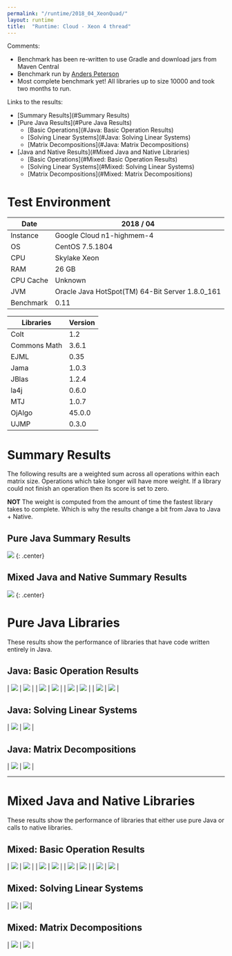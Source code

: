 ```yaml
---
permalink: "/runtime/2018_04_XeonQuad/"
layout: runtime
title:  "Runtime: Cloud - Xeon 4 thread"
---
```


Comments:

* Benchmark has been re-written to use Gradle and download jars from Maven Central
* Benchmark run by [Anders Peterson](https://ojalgo.blogspot.com/2018/05/new-java-matrix-benchmark-results-coming.html)
* Most complete benchmark yet! All libraries up to size 10000 and took two months to run.

Links to the results:

* [Summary Results](#Summary Results)
* [Pure Java Results](#Pure Java Results)
  * [Basic Operations](#Java: Basic Operation Results)
  * [Solving Linear Systems](#Java: Solving Linear Systems)
  * [Matrix Decompositions](#Java: Matrix Decompositions)
* [Java and Native Results](#Mixed Java and Native Libraries)
  * [Basic Operations](#Mixed: Basic Operation Results)
  * [Solving Linear Systems](#Mixed: Solving Linear Systems)
  * [Matrix Decompositions](#Mixed: Matrix Decompositions)

# Test Environment

| Date      | 2018 / 04 |
|-----------|-----------|
| Instance  | Google Cloud n1-highmem-4 |
| OS        | CentOS 7.5.1804 |
| CPU       | Skylake Xeon |
| RAM       | 26 GB |
| CPU Cache | Unknown |
| JVM       | Oracle Java HotSpot(TM) 64-Bit Server 1.8.0_161 |
| Benchmark | 0.11 |

| Libraries     | Version    |
|---------------|------------|
| Colt          |  1.2       |
| Commons Math  | 3.6.1      |
| EJML          |  0.35      |
| Jama          | 1.0.3      |
| JBlas         | 1.2.4      |
| la4j          | 0.6.0      |
| MTJ           | 1.0.7      |
| OjAlgo        | 45.0.0     | 
| UJMP          | 0.3.0      |

# <a name="Summary Results"/>Summary Results 

The following results are a weighted sum across all operations within each matrix size.  Operations which take longer will have more weight.  If a library could not finish an operation then its score is set to zero.  

**NOT** The weight is computed from the amount of time the fastest library takes to complete.  Which is why the results change a bit from Java to Java + Native.

## <a name="Pure Java Summary Results"/>Pure Java Summary Results

![]({{site.baseurl}}/runtime/2018_04_XeonQuad/summary.png)
{: .center}

## <a name="Mixed Java and Native Summary Results"/> Mixed Java and Native Summary Results 

![]({{site.baseurl}}/runtime/2018_04_XeonQuad/native/summary.png)
{: .center}

# <a name="Pure Java Results"/> Pure Java Libraries 

These results show the performance of libraries that have code written entirely in Java.

## <a name="Java: Basic Operation Results"/> Java: Basic Operation Results


| ![]({{site.baseurl}}/runtime/2018_04_XeonQuad/add.png) | ![]({{site.baseurl}}/runtime/2018_04_XeonQuad/scale.png) |
| ![]({{site.baseurl}}/runtime/2018_04_XeonQuad/mult.png) | ![]({{site.baseurl}}/runtime/2018_04_XeonQuad/multTransB.png) |
| ![]({{site.baseurl}}/runtime/2018_04_XeonQuad/det.png) | ![]({{site.baseurl}}/runtime/2018_04_XeonQuad/transpose.png) |
| ![]({{site.baseurl}}/runtime/2018_04_XeonQuad/invert.png) | ![]({{site.baseurl}}/runtime/2018_04_XeonQuad/invertSymmPosDef.png) |

## <a name = "Java: Solving Linear Systems"/>Java: Solving Linear Systems

| ![]({{site.baseurl}}/runtime/2018_04_XeonQuad/solveExact.png) | ![]({{site.baseurl}}/runtime/2018_04_XeonQuad/solveOver.png) |

## <a name = "Java: Matrix Decompositions"/>Java: Matrix Decompositions

| ![]({{site.baseurl}}/runtime/2018_04_XeonQuad/svd.png) | ![]({{site.baseurl}}/runtime/2018_04_XeonQuad/eigSymm.png) |

----

# <a name = "Mixed Java and Native Libraries"/> Mixed Java and Native Libraries

These results show the performance of libraries that either use pure Java or calls to native libraries.

## <a name = "Mixed: Basic Operation Results"/> Mixed: Basic Operation Results

| ![]({{site.baseurl}}/runtime/2018_04_XeonQuad/native/add.png) | ![]({{site.baseurl}}/runtime/2018_04_XeonQuad/native/scale.png) |
| ![]({{site.baseurl}}/runtime/2018_04_XeonQuad/native/mult.png) | ![]({{site.baseurl}}/runtime/2018_04_XeonQuad/native/multTransB.png) |
| ![]({{site.baseurl}}/runtime/2018_04_XeonQuad/native/det.png) | ![]({{site.baseurl}}/runtime/2018_04_XeonQuad/native/transpose.png) |
| ![]({{site.baseurl}}/runtime/2018_04_XeonQuad/native/invert.png) | ![]({{site.baseurl}}/runtime/2018_04_XeonQuad/native/invertSymmPosDef.png) |


## <a name = "Mixed: Solving Linear Systems"/> Mixed: Solving Linear Systems

| ![]({{site.baseurl}}/runtime/2018_04_XeonQuad/native/solveExact.png) | ![]({{site.baseurl}}/runtime/2018_04_XeonQuad/native/solveOver.png)|

## <a name = "Mixed: Matrix Decompositions"/> Mixed: Matrix Decompositions

| ![]({{site.baseurl}}/runtime/2018_04_XeonQuad/native/svd.png) | ![]({{site.baseurl}}/runtime/2018_04_XeonQuad/native/eigSymm.png) |
